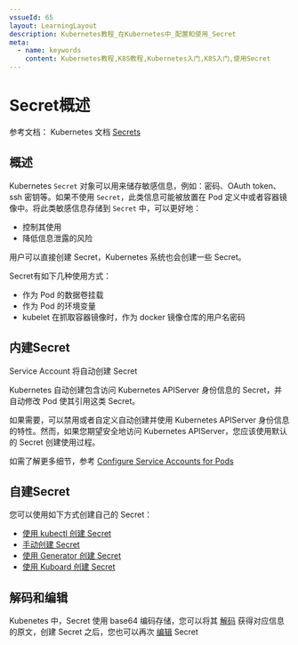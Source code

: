 ```yaml
---
vssueId: 65
layout: LearningLayout
description: Kubernetes教程_在Kubernetes中_配置和使用_Secret
meta:
  - name: keywords
    content: Kubernetes教程,K8S教程,Kubernetes入门,K8S入门,使用Secret
---
```


# Secret概述

<AdSenseTitle/>

参考文档： Kubernetes 文档 [Secrets](https://kubernetes.io/docs/concepts/configuration/secret/)

## 概述

Kubernetes `Secret` 对象可以用来储存敏感信息，例如：密码、OAuth token、ssh 密钥等。如果不使用 `Secret`，此类信息可能被放置在 Pod 定义中或者容器镜像中。将此类敏感信息存储到 `Secret` 中，可以更好地：
* 控制其使用
* 降低信息泄露的风险

用户可以直接创建 Secret，Kubernetes 系统也会创建一些 Secret。

Secret有如下几种使用方式：
* 作为 Pod 的数据卷挂载
* 作为 Pod 的环境变量
* kubelet 在抓取容器镜像时，作为 docker 镜像仓库的用户名密码

## 内建Secret

Service Account 将自动创建 Secret

Kubernetes 自动创建包含访问 Kubernetes APIServer 身份信息的 Secret，并自动修改 Pod 使其引用这类 Secret。

如果需要，可以禁用或者自定义自动创建并使用 Kubernetes APIServer 身份信息的特性。然而，如果您期望安全地访问 Kubernetes APIServer，您应该使用默认的 Secret 创建使用过程。

如需了解更多细节，参考 [Configure Service Accounts for Pods](https://kubernetes.io/docs/tasks/configure-pod-container/configure-service-account/)

## 自建Secret

您可以使用如下方式创建自己的 Secret：

* [使用 kubectl 创建 Secret](./create-kubectl.html)
* [手动创建 Secret](./create-manually.html)
* [使用 Generator 创建 Secret](./create-generator.html)
* [使用 Kuboard 创建 Secret](./create-kuboard.html)

## 解码和编辑

Kubenetes 中，Secret 使用 base64 编码存储，您可以将其 [解码](./decode-edit.html) 获得对应信息的原文，创建 Secret 之后，您也可以再次 [编辑](./decode-edit.html) Secret
